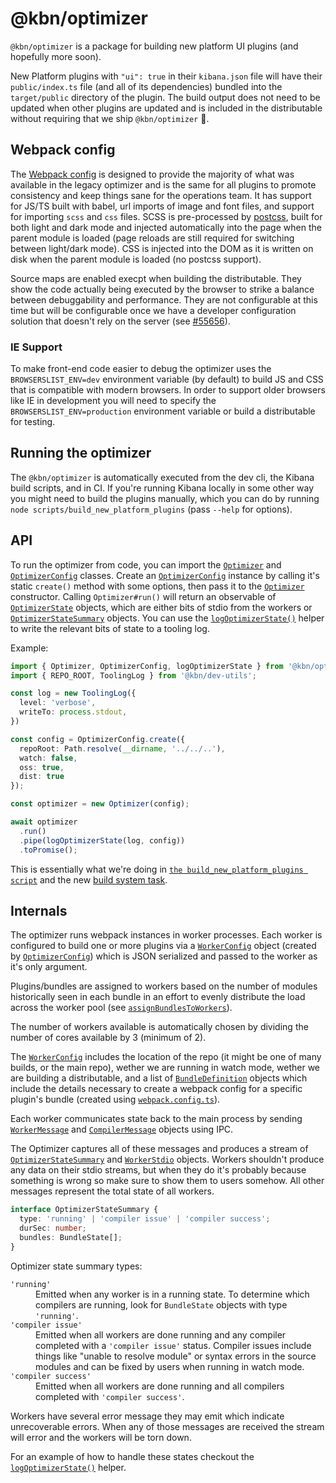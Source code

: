 # @kbn/optimizer

`@kbn/optimizer` is a package for building new platform UI plugins (and hopefully more soon).

New Platform plugins with `"ui": true` in their `kibana.json` file will have their `public/index.ts` file (and all of its dependencies) bundled into the `target/public` directory of the plugin. The build output does not need to be updated when other plugins are updated and is included in the distributable without requiring that we ship `@kbn/optimizer` 🎉.

## Webpack config

The [Webpack config][WebpackConfig] is designed to provide the majority of what was available in the legacy optimizer and is the same for all plugins to promote consistency and keep things sane for the operations team. It has support for JS/TS built with babel, url imports of image and font files, and support for importing `scss` and `css` files. SCSS is pre-processed by [postcss][PostCss], built for both light and dark mode and injected automatically into the page when the parent module is loaded (page reloads are still required for switching between light/dark mode). CSS is injected into the DOM as it is written on disk when the parent module is loaded (no postcss support).

Source maps are enabled execpt when building the distributable. They show the code actually being executed by the browser to strike a balance between debuggability and performance. They are not configurable at this time but will be configurable once we have a developer configuration solution that doesn't rely on the server (see [#55656](https://github.com/elastic/kibana/issues/55656)).

### IE Support

To make front-end code easier to debug the optimizer uses the `BROWSERSLIST_ENV=dev` environment variable (by default) to build JS and CSS that is compatible with modern browsers. In order to support older browsers like IE in development you will need to specify the `BROWSERSLIST_ENV=production` environment variable or build a distributable for testing.

## Running the optimizer

The `@kbn/optimizer` is automatically executed from the dev cli, the Kibana build scripts, and in CI. If you're running Kibana locally in some other way you might need to build the plugins manually, which you can do by running `node scripts/build_new_platform_plugins` (pass `--help` for options).

## API

To run the optimizer from code, you can import the [`Optimizer`][Optimizer] and [`OptimizerConfig`][OptimizerConfig] classes. Create an [`OptimizerConfig`][OptimizerConfig] instance by calling it's static `create()` method with some options, then pass it to the [`Optimizer`][Optimizer] constructor. Calling `Optimizer#run()` will return an observable of [`OptimizerState`][Optimizer] objects, which are either bits of stdio from the workers or [`OptimizerStateSummary`][Optimizer] objects. You can use the [`logOptimizerState()`][LogOptimizerState] helper to write the relevant bits of state to a tooling log.

Example:
```ts
import { Optimizer, OptimizerConfig, logOptimizerState } from '@kbn/optimizer';
import { REPO_ROOT, ToolingLog } from '@kbn/dev-utils';

const log = new ToolingLog({
  level: 'verbose',
  writeTo: process.stdout,
})

const config = OptimizerConfig.create({
  repoRoot: Path.resolve(__dirname, '../../..'),
  watch: false,
  oss: true,
  dist: true
});

const optimizer = new Optimizer(config);

await optimizer
  .run()
  .pipe(logOptimizerState(log, config))
  .toPromise();
```

This is essentially what we're doing in [`the build_new_platform_plugins script`][Cli] and the new [build system task][BuildTask].

## Internals

The optimizer runs webpack instances in worker processes. Each worker is configured to build one or more plugins via a [`WorkerConfig`][WorkerConfig] object (created by [`OptimizerConfig`][OptimizerConfig]) which is JSON serialized and passed to the worker as it's only argument.

Plugins/bundles are assigned to workers based on the number of modules historically seen in each bundle in an effort to evenly distribute the load across the worker pool (see [`assignBundlesToWorkers`][AssignBundlesToWorkers]).

The number of workers available is automatically chosen by dividing the number of cores available by 3 (minimum of 2).

The [`WorkerConfig`][WorkerConfig] includes the location of the repo (it might be one of many builds, or the main repo), wether we are running in watch mode, wether we are building a distributable, and a list of [`BundleDefinition`][BundleDefinition] objects which include the details necessary to create a webpack config for a specific plugin's bundle (created using [`webpack.config.ts`][WebpackConfig]).

Each worker communicates state back to the main process by sending [`WorkerMessage`][WorkerMessage] and [`CompilerMessage`][CompilerMessage] objects using IPC.

The Optimizer captures all of these messages and produces a stream of [`OptimizerStateSummary`][Optimizer] and [`WorkerStdio`][ObserveWorker] objects. Workers shouldn't produce any data on their stdio streams, but when they do it's probably because something is wrong so make sure to show them to users somehow. All other messages represent the total state of all workers.

```ts
interface OptimizerStateSummary {
  type: 'running' | 'compiler issue' | 'compiler success';
  durSec: number;
  bundles: BundleState[];
}
```

Optimizer state summary types:
<dl>
  <dt><code>'running'</code></dt>
  <dd>Emitted when any worker is in a running state. To determine which compilers are running, look for <code>BundleState</code> objects with type <code>'running'</code>.</dd>
  <dt><code>'compiler issue'</code></dt>
  <dd>Emitted when all workers are done running and any compiler completed with a <code>'compiler issue'</code> status. Compiler issues include things like "unable to resolve module" or syntax errors in the source modules and can be fixed by users when running in watch mode.</dd>
  <dt><code>'compiler success'</code></dt>
  <dd>Emitted when all workers are done running and all compilers completed with <code>'compiler success'</code>.</dd>
</dl>

Workers have several error message they may emit which indicate unrecoverable errors. When any of those messages are received the stream will error and the workers will be torn down.

For an example of how to handle these states checkout the [`logOptimizerState()`][LogOptimizerState] helper.

[PostCss]: https://postcss.org/
[Cli]: src/cli.ts
[Optimizer]: src/optimizer.ts
[ObserveWorker]: src/observe_worker.ts
[CompilerMessage]: src/common/compiler_messages.ts
[WorkerMessage]: src/common/worker_messages.ts
[WebpackConfig]: src/worker/webpack.config.ts
[BundleDefinition]: src/common/bundle_definition.ts
[WorkerConfig]: src/common/worker_config.ts
[OptimizerConfig]: src/optimizer_config.ts
[LogOptimizerState]: src/log_optimizer_state.ts
[AssignBundlesToWorkers]: src/assign_bundles_to_workers.ts
[BuildTask]: ../../src/dev/build/tasks/build_new_platform_plugins.js